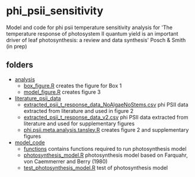 # phi_psii_sensitivity
Model and code for phi psii temperature sensitivity analysis for 'The temperature response of photosystem II quantum yield is an important driver of leaf photosynthesis: a review and data synthesis' Posch & Smith (in prep)

## folders
- [analysis](analysis)
	- [box_figure.R](analysis/box_figure.R) creates the figure for Box 1
	- [model_figure.R](analysis/model_figure.R) creates figure 3
- [literature_psii_data](literature_psii_data)
	-  [extracted_psii_t_response_data_NoAlgaeNoStems.csv](literature_psii_data/extracted_psii_t_response_data_NoAlgaeNoStems.csv) phi PSII data extracted from literature and used in figure 2
	-  [extracted_psii_t_response_data_v2.csv](literature_psii_data/extracted_psii_t_response_data_v2.csv) phi PSII data extracted from literature and used for supplementary figures
	-  [phi.psii.meta.analysis.tansley.R](literature_psii_data/phi.psii.meta.analysis.tansley.R) creates figure 2 and supplementary figures
- [model_code](model_code)
	- [functions](model_code/functions) contains functions required to run photosynthesis model
	- [photosynthesis_model.R](model_code/photosynthesis_model.R) photosynthesis model based on Farquahr, von Caemmerrer and Berry (1980)
	- [test_photosynthesis_model.R](model_code/test_photosynthesis_model.R) test of photosynthesis model 
